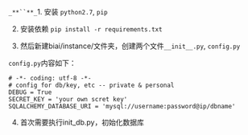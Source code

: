 `_**``**_`1. 安装
`python2.7`, `pip`

2. 安装依赖 
`pip install -r requirements.txt`

3. 然后新建biai/instance/文件夹，创建两个文件`__init__.py`, `config.py`

`config.py`内容如下：

```
# -*- coding: utf-8 -*-
# config for db/key, etc -- private & personal
DEBUG = True
SECRET_KEY = 'your own scret key'
SQLALCHEMY_DATABASE_URI = 'mysql://username:password@ip/dbname'
```

4. 首次需要执行init_db.py，初始化数据库

